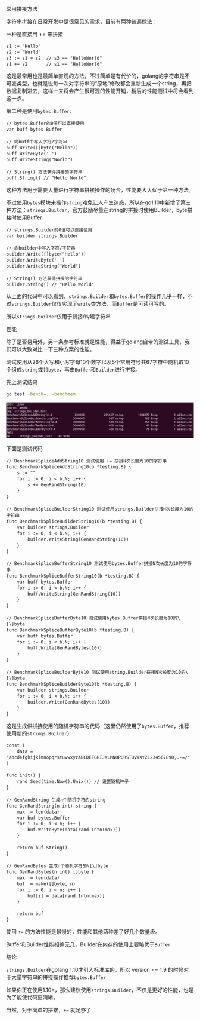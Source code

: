 常用拼接方法

字符串拼接在日常开发中是很常见的需求，目前有两种普遍做法：

一种是直接用 += 来拼接

```golang
s1 := "Hello"
s2 := "World"
s3 := s1 + s2  // s3 == "HelloWorld"
s1 += s2       // s1 == "HelloWorld"
```

这是最常用也是最简单直观的方法，不过简单是有代价的，golang的字符串是不可变类型，也就是说每一次对字符串的“原地”修改都会重新生成一个string，再把数据复制进去，这样一来将会产生很可观的性能开销，稍后的性能测试中将会看到这一点。

第二种是使用`bytes.Buffer`:

```golang
// bytes.Buffer的0值可以直接使用
var buff bytes.Buffer

// 向buff中写入字符/字符串
buff.Write([]byte("Hello"))
buff.WriteByte(' ')
buff.WriteString("World")

// String() 方法获得拼接的字符串
buff.String() // "Hello World"
```

这种方法用于需要大量进行字符串拼接操作的场合，性能要大大优于第一种方法。

不过使用`bytes`模块来操作`string`难免让人产生迷惑，所以在go1.10中新增了第三种方法：`strings.Builder`，官方鼓励尽量在string的拼接时使用Builder，byte拼接时使用Buffer

```golang
// strings.Builder的0值可以直接使用
var builder strings.Builder

// 向builder中写入字符/字符串
builder.Write([]byte("Hello"))
builder.WriteByte(' ')
builder.WriteString("World")

// String() 方法获得拼接的字符串
builder.String() // "Hello World"
```

从上面的代码中可以看到，`strings.Builder`和`bytes.Buffer`的操作几乎一样，不过`strings.Builder`仅仅实现了`write`类方法，而`Buffer`是可读可写的。

所以`strings.Builder`仅用于拼接/构建字符串

性能

除了是否易用外，另一条参考标准就是性能，得益于golang自带的测试工具，我们可以大致对比一下三种方案的性能。

测试使用从26个大写和小写字母10个数字以及5个常用符号共67字符中随机取10个组成`string`或`[]byte`，再由`Buffer`和`Builder`进行拼接。

先上测试结果

```bash
go test -bench=. -benchmem
```

![benchmark](../../images/go-add-string/bench.png)

下面是测试代码

```golang
// BenchmarkSpliceAddString10 测试使用 += 拼接N次长度为10的字符串
func BenchmarkSpliceAddString10(b *testing.B) {
    s := ""
    for i := 0; i < b.N; i++ {
        s += GenRandString(10)
    }
}

// BenchmarkSpliceBuilderString10 测试使用strings.Builder拼接N次长度为10的字符串
func BenchmarkSpliceBuilderString10(b *testing.B) {
    var builder strings.Builder
    for i := 0; i < b.N; i++ {
        builder.WriteString(GenRandString(10))
    }
}

// BenchmarkSpliceBufferString10 测试使用bytes.Buffer拼接N次长度为10的字符串
func BenchmarkSpliceBufferString10(b *testing.B) {
    var buff bytes.Buffer
    for i := 0; i < b.N; i++ {
        buff.WriteString(GenRandString(10))
    }
}

// BenchmarkSpliceBufferByte10 测试使用bytes.Buffer拼接N次长度为10的\[\]byte
func BenchmarkSpliceBufferByte10(b *testing.B) {
    var buff bytes.Buffer
    for i := 0; i < b.N; i++ {
        buff.Write(GenRandBytes(10))
    }
}

// BenchmarkSpliceBuilderByte10 测试使用string.Builder拼接N次长度为10的\[\]byte
func BenchmarkSpliceBuilderByte10(b *testing.B) {
    var builder strings.Builder
    for i := 0; i < b.N; i++ {
        builder.Write(GenRandBytes(10))
    }
}
```

这是生成供拼接使用的随机字符串的代码（这里仍然使用了`bytes.Buffer`，推荐使用新的`strings.Builder`）

```golang
const (
    data = "abcdefghijklmnopqrstuvwxyzABCDEFGHIJKLMNOPQRSTUVWXYZ1234567890,.-=/"
)

func init() {
    rand.Seed(time.Now().Unix()) // 设置随机种子
}

// GenRandString 生成n个随机字符的string
func GenRandString(n int) string {
    max := len(data)
    var buf bytes.Buffer
    for i := 0; i < n; i++ {
        buf.WriteByte(data[rand.Intn(max)])
    }

    return buf.String()
}

// GenRandBytes 生成n个随机字符的\[\]byte
func GenRandBytes(n int) []byte {
    max := len(data)
    buf := make([]byte, n)
    for i := 0; i < n; i++ {
        buf[i] = data[rand.Intn(max)]
    }

    return buf
}
```

使用 `+=` 的方法性能是最慢的，性能和其他两种差了好几个数量级。

Buffer和Builder性能相差无几，Builder在内存的使用上要略优于`Buffer`

结论

`strings.Builder`在golang 1.10才引入标准库的，所以 version <= 1.9 的时候对于大量字符串的拼接操作推荐`bytes.Buffer`

如果你正在使用1.10+，那么建议使用`strings.Builder`，不仅是更好的性能，也是为了能使代码更清晰。

当然，对于简单的拼接，`+=` 就足够了
